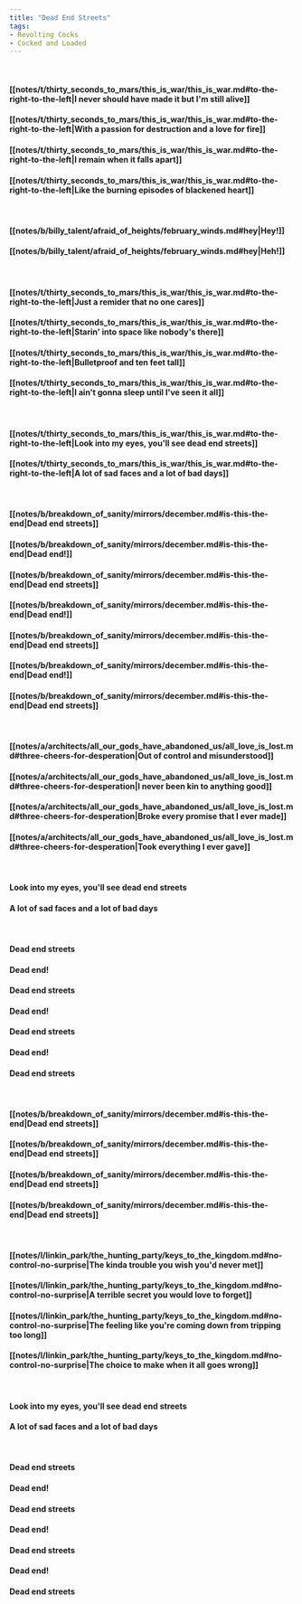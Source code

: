 ```yaml
---
title: "Dead End Streets"
tags:
- Revolting Cocks
- Cocked and Loaded
---
```

&nbsp;
#### [[notes/t/thirty_seconds_to_mars/this_is_war/this_is_war.md#to-the-right-to-the-left|I never should have made it but I'm still alive]]
#### [[notes/t/thirty_seconds_to_mars/this_is_war/this_is_war.md#to-the-right-to-the-left|With a passion for destruction and a love for fire]]
#### [[notes/t/thirty_seconds_to_mars/this_is_war/this_is_war.md#to-the-right-to-the-left|I remain when it falls apart]]
#### [[notes/t/thirty_seconds_to_mars/this_is_war/this_is_war.md#to-the-right-to-the-left|Like the burning episodes of blackened heart]]
&nbsp;
#### [[notes/b/billy_talent/afraid_of_heights/february_winds.md#hey|Hey!]]
#### [[notes/b/billy_talent/afraid_of_heights/february_winds.md#hey|Heh!]]
&nbsp;
#### [[notes/t/thirty_seconds_to_mars/this_is_war/this_is_war.md#to-the-right-to-the-left|Just a remider that no one cares]]
#### [[notes/t/thirty_seconds_to_mars/this_is_war/this_is_war.md#to-the-right-to-the-left|Starin' into space like nobody's there]]
#### [[notes/t/thirty_seconds_to_mars/this_is_war/this_is_war.md#to-the-right-to-the-left|Bulletproof and ten feet tall]]
#### [[notes/t/thirty_seconds_to_mars/this_is_war/this_is_war.md#to-the-right-to-the-left|I ain't gonna sleep until I've seen it all]]
&nbsp;
#### [[notes/t/thirty_seconds_to_mars/this_is_war/this_is_war.md#to-the-right-to-the-left|Look into my eyes, you'll see dead end streets]]
#### [[notes/t/thirty_seconds_to_mars/this_is_war/this_is_war.md#to-the-right-to-the-left|A lot of sad faces and a lot of bad days]]
&nbsp;
#### [[notes/b/breakdown_of_sanity/mirrors/december.md#is-this-the-end|Dead end streets]]
#### [[notes/b/breakdown_of_sanity/mirrors/december.md#is-this-the-end|Dead end!]]
#### [[notes/b/breakdown_of_sanity/mirrors/december.md#is-this-the-end|Dead end streets]]
#### [[notes/b/breakdown_of_sanity/mirrors/december.md#is-this-the-end|Dead end!]]
#### [[notes/b/breakdown_of_sanity/mirrors/december.md#is-this-the-end|Dead end streets]]
#### [[notes/b/breakdown_of_sanity/mirrors/december.md#is-this-the-end|Dead end!]]
#### [[notes/b/breakdown_of_sanity/mirrors/december.md#is-this-the-end|Dead end streets]]
&nbsp;
#### [[notes/a/architects/all_our_gods_have_abandoned_us/all_love_is_lost.md#three-cheers-for-desperation|Out of control and misunderstood]]
#### [[notes/a/architects/all_our_gods_have_abandoned_us/all_love_is_lost.md#three-cheers-for-desperation|I never been kin to anything good]]
#### [[notes/a/architects/all_our_gods_have_abandoned_us/all_love_is_lost.md#three-cheers-for-desperation|Broke every promise that I ever made]]
#### [[notes/a/architects/all_our_gods_have_abandoned_us/all_love_is_lost.md#three-cheers-for-desperation|Took everything I ever gave]]
&nbsp;
#### Look into my eyes, you'll see dead end streets
#### A lot of sad faces and a lot of bad days
&nbsp;
#### Dead end streets
#### Dead end!
#### Dead end streets
#### Dead end!
#### Dead end streets
#### Dead end!
#### Dead end streets
&nbsp;
#### [[notes/b/breakdown_of_sanity/mirrors/december.md#is-this-the-end|Dead end streets]]
#### [[notes/b/breakdown_of_sanity/mirrors/december.md#is-this-the-end|Dead end streets]]
#### [[notes/b/breakdown_of_sanity/mirrors/december.md#is-this-the-end|Dead end streets]]
#### [[notes/b/breakdown_of_sanity/mirrors/december.md#is-this-the-end|Dead end streets]]
&nbsp;
#### [[notes/l/linkin_park/the_hunting_party/keys_to_the_kingdom.md#no-control-no-surprise|The kinda trouble you wish you'd never met]]
#### [[notes/l/linkin_park/the_hunting_party/keys_to_the_kingdom.md#no-control-no-surprise|A terrible secret you would love to forget]]
#### [[notes/l/linkin_park/the_hunting_party/keys_to_the_kingdom.md#no-control-no-surprise|The feeling like you're coming down from tripping too long]]
#### [[notes/l/linkin_park/the_hunting_party/keys_to_the_kingdom.md#no-control-no-surprise|The choice to make when it all goes wrong]]
&nbsp;
#### Look into my eyes, you'll see dead end streets
#### A lot of sad faces and a lot of bad days
&nbsp;
#### Dead end streets
#### Dead end!
#### Dead end streets
#### Dead end!
#### Dead end streets
#### Dead end!
#### Dead end streets
